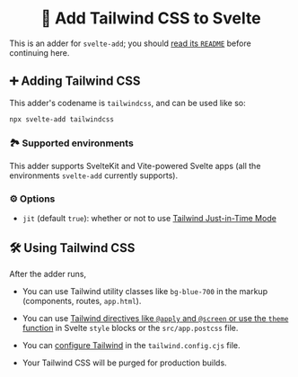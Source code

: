 <h1 align="center">💨 Add Tailwind CSS to Svelte</h1>

This is an adder for `svelte-add`; you should [read its `README`](https://github.com/svelte-add/svelte-add#readme) before continuing here.

## ➕ Adding Tailwind CSS
This adder's codename is `tailwindcss`, and can be used like so:
```sh
npx svelte-add tailwindcss
```

### 🏞 Supported environments
This adder supports SvelteKit and Vite-powered Svelte apps (all the environments `svelte-add` currently supports).

### ⚙️ Options
* `jit` (default `true`): whether or not to use [Tailwind Just-in-Time Mode](https://tailwindcss.com/docs/just-in-time-mode)

## 🛠 Using Tailwind CSS
After the adder runs,
* You can use Tailwind utility classes like `bg-blue-700` in the markup (components, routes, `app.html`).

* You can use [Tailwind directives like `@apply` and `@screen` or use the `theme` function](https://tailwindcss.com/docs/functions-and-directives) in Svelte `style` blocks or the `src/app.postcss` file.

* You can [configure Tailwind](https://tailwindcss.com/docs/configuration) in the `tailwind.config.cjs` file.

* Your Tailwind CSS will be purged for production builds.
